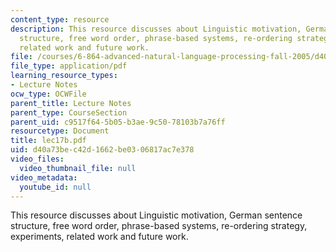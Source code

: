```yaml
---
content_type: resource
description: This resource discusses about Linguistic motivation, German sentence
  structure, free word order, phrase-based systems, re-ordering strategy, experiments,
  related work and future work.
file: /courses/6-864-advanced-natural-language-processing-fall-2005/d40a73bec42d1662be0306817ac7e378_lec17b.pdf
file_type: application/pdf
learning_resource_types:
- Lecture Notes
ocw_type: OCWFile
parent_title: Lecture Notes
parent_type: CourseSection
parent_uid: c9517f64-5b05-b3ae-9c50-78103b7a76ff
resourcetype: Document
title: lec17b.pdf
uid: d40a73be-c42d-1662-be03-06817ac7e378
video_files:
  video_thumbnail_file: null
video_metadata:
  youtube_id: null
---
```

This resource discusses about Linguistic motivation, German sentence structure, free word order, phrase-based systems, re-ordering strategy, experiments, related work and future work.

